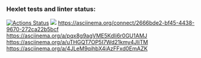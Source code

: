 ### Hexlet tests and linter status:
[![Actions Status](https://github.com/leilanimoone/python-project-49/workflows/hexlet-check/badge.svg)](https://github.com/leilanimoone/python-project-49/actions)
<a href="https://codeclimate.com/github/leilanimoone/python-project-49/maintainability"><img src="https://api.codeclimate.com/v1/badges/8579fdead27eaada1b06/maintainability" /></a>
https://asciinema.org/connect/2666bde2-bf45-4438-9670-272ca22b5bcf
https://asciinema.org/a/pqx8g9agVME5KdIi6r0GU1AMJ
https://asciinema.org/a/uTHGQT7OP5I7Wd21kmy4JIiTM
https://asciinema.org/a/4JLeM9qihbX4iAzFFxd0EmAZK
